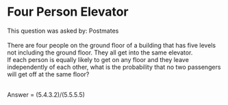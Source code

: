 # Four Person Elevator

This question was asked by: Postmates<br/>
<br/>
There are four people on the ground floor of a building that has five levels not including the ground floor. They all get into the same elevator.
<br/>
If each person is equally likely to get on any floor and they leave independently of each other, what is the probability that no two passengers will get off at the same floor?
<br/>
<br/>


Answer = (5.4.3.2)/(5.5.5.5)
